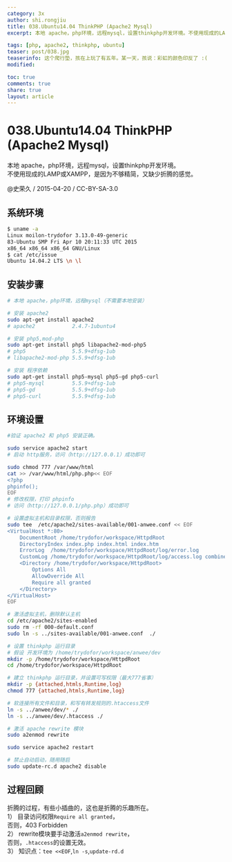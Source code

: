 ```yaml
---
category: 3x
author: shi.rongjiu
title: 038.Ubuntu14.04 ThinkPHP (Apache2 Mysql)
excerpt: 本地 apache，php环境，远程mysql，设置thinkphp开发环境。不使用现成的LAMP或XAMPP，是因为不够精简，又缺少折腾的感觉。

tags: [php, apache2, thinkphp, ubuntu]
teaser: post/038.jpg
teaserinfo: 这个爬行垫，孩在上玩了有五年。某一天，孩说：彩虹的颜色印反了 :(
modified: 

toc: true
comments: true
share: true
layout: article
---
```


# 038.Ubuntu14.04 ThinkPHP (Apache2 Mysql)

本地 apache，php环境，远程mysql，设置thinkphp开发环境。  
不使用现成的LAMP或XAMPP，是因为不够精简，又缺少折腾的感觉。

@史荣久 / 2015-04-20 / CC-BY-SA-3.0  

## 系统环境

``` bash
$ uname -a
Linux moilon-trydofor 3.13.0-49-generic 
83-Ubuntu SMP Fri Apr 10 20:11:33 UTC 2015 
x86_64 x86_64 x86_64 GNU/Linux
$ cat /etc/issue
Ubuntu 14.04.2 LTS \n \l
```

## 安装步骤

``` bash
# 本地 apache，php环境，远程mysql（不需要本地安装）

# 安装 apache2
sudo apt-get install apache2
# apache2            2.4.7-1ubuntu4

# 安装 php5,mod-php
sudo apt-get install php5 libapache2-mod-php5
# php5               5.5.9+dfsg-1ub
# libapache2-mod-php 5.5.9+dfsg-1ub

# 安装 程序依赖
sudo apt-get install php5-mysql php5-gd php5-curl
# php5-mysql         5.5.9+dfsg-1ub
# php5-gd            5.5.9+dfsg-1ub
# php5-curl          5.5.9+dfsg-1ub

```

## 环境设置

``` bash
#验证 apache2 和 php5 安装正确。

sudo service apache2 start
# 启动 http服务，访问（http://127.0.0.1）成功即可

sudo chmod 777 /var/www/html
cat >> /var/www/html/php.php<< EOF
<?php
phpinfo();
EOF
# 修改权限，打印 phpinfo
# 访问（http://127.0.0.1/php.php）成功即可

# 设置虚拟主机和目录权限，否则报告
sudo tee  /etc/apache2/sites-available/001-anwee.conf << EOF
<VirtualHost *:80>
    DocumentRoot /home/trydofor/workspace/HttpdRoot
    DirectoryIndex index.php index.html index.htm
    ErrorLog  /home/trydofor/workspace/HttpdRoot/log/error.log
    CustomLog /home/trydofor/workspace/HttpdRoot/log/access.log combined
    <Directory /home/trydofor/workspace/HttpdRoot>
        Options All
        AllowOverride All
        Require all granted
    </Directory>  
</VirtualHost>
EOF

# 激活虚拟主机，删除默认主机
cd /etc/apache2/sites-enabled
sudo rm -rf 000-default.conf
sudo ln -s ../sites-available/001-anwee.conf  ./

# 设置 thinkphp 运行目录
# 假设 开发环境为 /home/trydofor/workspace/anwee/dev
mkdir -p /home/trydofor/workspace/HttpdRoot
cd /home/trydofor/workspace/HttpdRoot

# 建立 thinkphp 运行目录，并设置可写权限（最大777省事）
mkdir -p {attached,htmls,Runtime,log}
chmod 777 {attached,htmls,Runtime,log}

# 软连接所有文件和目录，和写有转发规则的.htaccess文件
ln -s ../anwee/dev/* ./
ln -s ../anwee/dev/.htaccess ./

# 激活 apache rewrite 模块 
sudo a2enmod rewrite

sudo service apache2 restart

# 禁止自动启动，随用随启
sudo update-rc.d apache2 disable
```

## 过程回顾

折腾的过程，有些小插曲的，这也是折腾的乐趣所在。  
1） 目录访问权限`Require all granted`，  
    否则，403 Forbidden  
2） rewrite模块要手动激活`a2enmod rewrite`，  
    否则，`.htaccess`的设置无效。  
3） 知识点：`tee <<EOF`,`ln -s`,`update-rd.d`